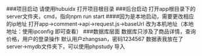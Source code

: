 ###项目启动
请使用hubuidx 打开项目根目录
###后台启动
打开app根目录下的server文件夹，cmd，指向npm run start
####因为是本地启动，需要更改相应的ip地址
打开app->comment->api->request.js->baseUrl 改为本机地址（本地地址：使用ipconfig 即可查看）
###数据库层面
数据库只涉及了商品详情，查询价格，用户的登录操作 默认用户zhangsan，密码1234567
数据表我放在了server->mydb文件夹下，可以使用phpstudy 导入